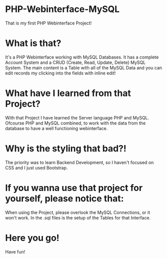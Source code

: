 # PHP-Webinterface-MySQL

That is my first PHP Webinterface Project!

# What is that?
It's a PHP Webinterface working with MySQL Databases.
It has a complete Account System and a CRUD (Create, Read, Update, Delete) MySQL System.
The main content is a Table with all of the MySQL Data and you can edit records my clicking into the fields with inline edit!


# What have I learned from that Project?
With that Project I have learned the Server language PHP and MySQL.
Ofcourse PHP and MySQL combined, to work with the data from the database to have a well functioning webinterface.

# Why is the styling that bad?!
The priority was to learn Backend Development, so I haven't focused on CSS and I just used Bootstrap.

# If you wanna use that project for yourself, please notice that:
When using the Project, please overlook the MySQL Connections, or it won't work.
In the .sql files is the setup of the Tables for that Interface.

# Here you go!
Have fun!
